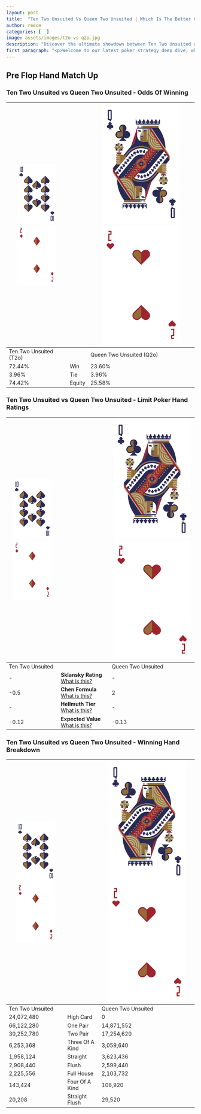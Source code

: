```yaml
---
layout: post
title:  "Ten Two Unsuited Vs Queen Two Unsuited | Which Is The Better Hand In Poker? A Complete Guide"
author: reece
categories: [  ]
image: assets/images/t2o-vs-q2o.jpg
description: "Discover the ultimate showdown between Ten Two Unsuited and Queen Two Unsuited in poker! Uncover the odds, strategies, and scenarios where one hand triumphs over the other. Get ready to up your poker game with this thrilling analysis."
first_paragraph: "<p>Welcome to our latest poker strategy deep dive, where we're pitting two distinct hands against each other in a high-stakes showdown: Ten Two Unsuited vs Queen Two Unsuited.</p><p>In the dynamic world of poker, every decision counts, and knowing which hand holds the upper hand is key to your success at the table.</p><p>In this article, we'll dissect these two hands, explore the scenarios where one dominates the other, and equip you with the knowledge to make strategic choices that can tip the odds in your favor.</p><p>Get ready to unravel the intriguing dynamics of these poker hands and elevate your game to new heights.</p>"
---
```




[comment]: # (sp0)

## Pre Flop Hand Match Up

<div class="table hand-ratings" markdown="1"> 



### Ten Two Unsuited vs Queen Two Unsuited - Odds Of Winning


    
| ![image info](assets/images/hand1/T.png) ![image info](assets/images/hand1/2o.png) |  | ![image info](assets/images/hand2/Q.png) ![image info](assets/images/hand2/2o.png) |
| -------- | -------- | -------- |
| Ten Two Unsuited (T2o) |  | Queen Two Unsuited (Q2o) |
| 72.44% | Win | 23.60% |
| 3.96% | Tie | 3.96% |
| 74.42% | Equity | 25.58% |




[comment]: # (sp1)



### Ten Two Unsuited vs Queen Two Unsuited - Limit Poker Hand Ratings


    
| ![image info](assets/images/hand1/T.png) ![image info](assets/images/hand1/2o.png) |  | ![image info](assets/images/hand2/Q.png) ![image info](assets/images/hand2/2o.png) |
| -------- | -------- | -------- |
| Ten Two Unsuited |  | Queen Two Unsuited |
| - | **Sklansky Rating** [What is this?](/sklansky-rating-explained) | - |
| -0.5 | **Chen Formula** [What is this?](/chen-formula-explained) | 2 |
| - | **Hellmuth Tier** [What is this?](/Hellmuth-tier-explained) | - |
| -0.12 | **Expected Value** [What is this?](/expected-value-explained) | -0.13 |




[comment]: # (sp2)



### Ten Two Unsuited vs Queen Two Unsuited - Winning Hand Breakdown


    
| ![image info](assets/images/hand1/T.png) ![image info](assets/images/hand1/2o.png) |  | ![image info](assets/images/hand2/Q.png) ![image info](assets/images/hand2/2o.png) |
| -------- | -------- | -------- |
| Ten Two Unsuited |  | Queen Two Unsuited |
| 24,072,480 | High Card | 0 |
| 66,122,280 | One Pair | 14,871,552 |
| 30,252,780 | Two Pair | 17,254,620 |
| 6,253,368 | Three Of A Kind | 3,059,640 |
| 1,958,124 | Straight | 3,623,436 |
| 2,908,440 | Flush | 2,599,440 |
| 2,225,556 | Full House | 2,103,732 |
| 143,424 | Four Of A Kind | 106,920 |
| 20,208 | Straight Flush | 29,520 |




[comment]: # (sp3)



</div>

[comment]: # (sp4)



[comment]: # (sp5)

